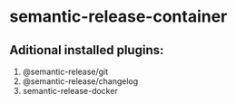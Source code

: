 # semantic-release-container

## Aditional installed plugins:
1. @semantic-release/git
1. @semantic-release/changelog
1. semantic-release-docker
